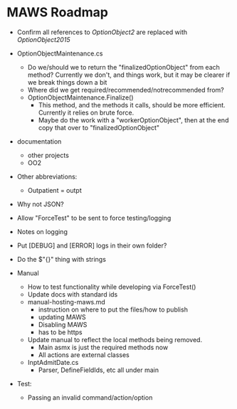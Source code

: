 ﻿# MAWS Roadmap



* Confirm all references to *OptionObject2* are replaced with *OptionObject2015*

* OptionObjectMaintenance.cs
    * Do we/should we to return the "finalizedOptionObject" from each method? Currently we don't, and things work, but it may be clearer if we break things down a bit
    * Where did we get required/recommended/notrecommended from?
    * OptionObjectMaintenance.Finalize()
        * This method, and the methods it calls, should be more efficient. Currently it relies on brute force.
        * Maybe do the work with a "workerOptionObject", then at the end copy that over to "finalizedOptionObject"

* documentation
    * other projects
    * OO2

* Other abbreviations:
    * Outpatient = outpt 

* Why not JSON?

* Allow "ForceTest" to be sent to force testing/logging

* Notes on logging

* Put [DEBUG] and [ERROR] logs in their own folder?

* Do the $"{}" thing with strings

* Manual
  * How to test functionality while developing via ForceTest()
  * Update docs with standard ids
  * manual-hosting-maws.md
    * instruction on where to put the files/how to publish
    * updating MAWS
    * Disabling MAWS
    * has to be https
  * Update manual to reflect the local methods being removed.
      * Main asmx is just the required methods now
      * All actions are external classes
  * InptAdmitDate.cs
      * Parser, DefineFieldIds, etc all under main

* Test:
    * Passing an invalid command/action/option